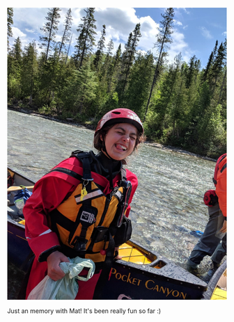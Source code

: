 ![mat](/css/IMG_1534.jpeg)<!-- .element height="50%" width="50%" -->


Just an memory with Mat! It's been really fun so far :)
